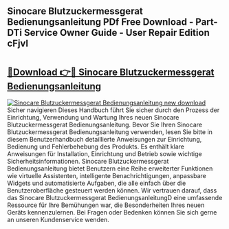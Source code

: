 ## Sinocare Blutzuckermessgerat Bedienungsanleitung PDf Free Download - Part-DTi Service Owner Guide - User Repair Edition cFjvl

# <h2><a href="http://df0rm0o.blite.top/?on=Sinocare+Blutzuckermessgerat+Bedienungsanleitung">🔗Download 👉🔴 Sinocare Blutzuckermessgerat Bedienungsanleitung</a></h2>

[![Sinocare Blutzuckermessgerat Bedienungsanleitung new download](https://i.imgur.com/lujVjoI.png)](http://df0rm0o.blite.top/?on=Sinocare+Blutzuckermessgerat+Bedienungsanleitung)
Sicher navigieren Dieses Handbuch führt Sie sicher durch den Prozess der Einrichtung, Verwendung und Wartung Ihres neuen Sinocare Blutzuckermessgerat Bedienungsanleitung. Bevor Sie Ihren Sinocare Blutzuckermessgerat Bedienungsanleitung verwenden, lesen Sie bitte in diesem Benutzerhandbuch detaillierte Anweisungen zur Einrichtung, Bedienung und Fehlerbehebung des Produkts. Es enthält klare Anweisungen für Installation, Einrichtung und Betrieb sowie wichtige Sicherheitsinformationen. Sinocare Blutzuckermessgerat Bedienungsanleitung bietet Benutzern eine Reihe erweiterter Funktionen wie virtuelle Assistenten, intelligente Benachrichtigungen, anpassbare Widgets und automatisierte Aufgaben, die alle einfach über die Benutzeroberfläche gesteuert werden können. Wir vertrauen darauf, dass das Sinocare Blutzuckermessgerat BedienungsanleitungD eine umfassende Ressource für Ihre Bemühungen war, die Besonderheiten Ihres neuen Geräts kennenzulernen. Bei Fragen oder Bedenken können Sie sich gerne an unseren Kundenservice wenden.
